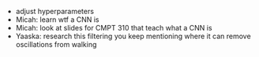- adjust hyperparameters
- Micah: learn wtf a CNN is
- Micah: look at slides for CMPT 310 that teach what a CNN is
- Yaaska: research this filtering you keep mentioning where it can remove oscillations from walking